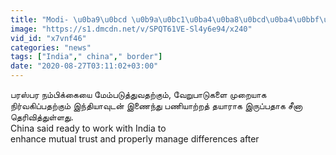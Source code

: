 ```yaml
---
title: "Modi- \u0ba9\u0bcd \u0b9a\u0bc1\u0ba4\u0ba8\u0bcd\u0ba4\u0bbf\u0bb0 \u0ba4\u0bbf\u0ba9 \u0b89\u0bb0\u0bc8.. \u0ba4\u0bbf\u0b9f\u0bc0\u0bb0\u0bc6\u0ba9 \u0b87\u0bb1\u0bcd\u0b99\u0bcd\u0b95\u0bbf \u0bb5\u0bb0\u0bc1\u0bae\u0bcd China"
image: "https://s1.dmcdn.net/v/SPQT61VE-Sl4y6e94/x240"
vid_id: "x7vnf46"
categories: "news"
tags: ["India"," china"," border"]
date: "2020-08-27T03:11:02+03:00"
---
```

பரஸ்பர நம்பிக்கையை மேம்படுத்துவதற்கும், வேறுபாடுகளை முறையாக  <br>நிர்வகிப்பதற்கும் இந்தியாவுடன் இணைந்து பணியாற்றத் தயாராக இருப்பதாக சீனா  <br>தெரிவித்துள்ளது.   <br>China  said ready to work with India to  <br>enhance mutual trust and properly manage differences after  <br>
